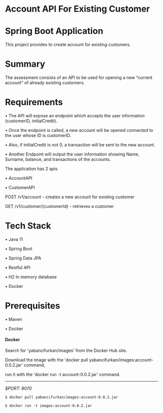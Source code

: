 # Account API For Existing Customer

# Spring Boot Application

This project provides to create account for existing customers.
  
# Summary

The assessment consists of an API to be used for opening a new “current account” of already existing customers.

# Requirements

• The API will expose an endpoint which accepts the user information (customerID, initialCredit).

• Once the endpoint is called, a new account will be opened connected to the user whose ID is customerID.

• Also, if initialCredit is not 0, a transaction will be sent to the new account.

• Another Endpoint will output the user information showing Name, Surname, balance, and transactions of the accounts.




   The application has 2 apis
  
• AccountAPI

• CustomerAPI

  POST /v1/account - creates a new account for existing customer

  GET /v1/customer/{customerId} - retrieves a customer

# Tech Stack

• Java 11

• Spring Boot

• Spring Data JPA

• Restful API 

• H2 In memory database

• Docker

# Prerequisites

• Maven

• Docker

#### Docker


Search for 'yabancifurkan/images' from the Docker Hub site.

Download the image with the 'docker pull yabancifurkan/images:account-0.0.2.jar' command,

run it with the 'docker run -t account-0.0.2.jar' command.
___
*$PORT: 8070*

  ```ssh
  $ docker pull yabancifurkan/images:account-0.0.2.jar
   ```
   
  ```ssh
  $ docker run -t images:account-0.0.2.jar
  ```

